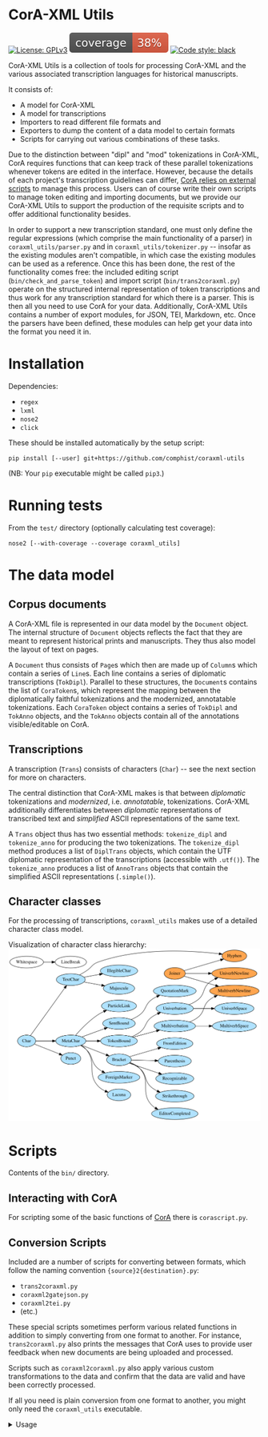 
# CorA-XML Utils
[![License: GPLv3](https://img.shields.io/badge/License-GPLv3-blue.svg)](LICENSE)
[![Test coverage](coverage.svg)](https://docs.nose2.io/en/latest/)
[![Code style: black](https://img.shields.io/badge/code%20style-black-000000.svg)](https://github.com/psf/black)

CorA-XML Utils is a collection of tools for processing CorA-XML and the various
associated transcription languages for historical manuscripts.

It consists of:

- A model for CorA-XML
- A model for transcriptions
- Importers to read different file formats and
- Exporters to dump the content of a data model to certain formats
- Scripts for carrying out various combinations of these tasks.

Due to the distinction between "dipl" and "mod" tokenizations in CorA-XML, CorA
requires functions that can keep track of these parallel tokenizations whenever
tokens are edited in the interface. However, because the details of each
project's transcription guidelines can differ, [CorA relies on external
scripts](https://cora.readthedocs.io/en/latest/admin-projects/#setting-a-token-editing-script)
to manage this process. Users can of course write their own scripts to manage
token editing and importing documents, but we provide our CorA-XML Utils to
support the production of the requisite scripts and to offer additional
functionality besides.

In order to support a new transcription standard, one must only define the
regular expressions (which comprise the main functionality of a parser) in
`coraxml_utils/parser.py` and in `coraxml_utils/tokenizer.py` -- insofar as the
existing modules aren't compatible, in which case the existing modules can be
used as a reference. Once this has been done, the rest of the functionality
comes free: the included editing script (`bin/check_and_parse_token`) and import
script (`bin/trans2coraxml.py`) operate on the structured internal
representation of token transcriptions and thus work for any transcription
standard for which there is a parser. This is then all you need to use CorA for
your data. Additionally, CorA-XML Utils contains a number of export modules, for
JSON, TEI, Markdown, etc. Once the parsers have been defined, these modules can
help get your data into the format you need it in.

# Installation

Dependencies:

- `regex`
- `lxml`
- `nose2`
- `click`

These should be installed automatically by the setup script:
```
pip install [--user] git+https://github.com/comphist/coraxml-utils
```
(NB: Your `pip` executable might be called `pip3`.)



# Running tests

From the `test/` directory (optionally calculating test coverage):
```
nose2 [--with-coverage --coverage coraxml_utils]
```


# The data model


## Corpus documents

A CorA-XML file is represented in our data model by the `Document` object. The
internal structure of `Document` objects reflects the fact that they are meant
to represent historical prints and manuscripts. They thus also model the layout
of text on pages.

A `Document` thus consists of `Page`s which then are made up of `Column`s which
contain a series of `Line`s. Each line contains a series of diplomatic
transcriptions (`TokDipl`). Parallel to these structures, the `Document`s
contains the list of `CoraToken`s, which represent the mapping between the
diplomatically faithful tokenizations and the modernized, annotatable
tokenizations. Each `CoraToken` object contains a series of `TokDipl` and
`TokAnno` objects, and the `TokAnno` objects contain all of the annotations
visible/editable on CorA.

## Transcriptions

A transcription (`Trans`) consists of characters (`Char`) -- see the next
section for more on characters.

The central distinction that CorA-XML makes is that between *diplomatic*
tokenizations and *modernized*, i.e. *annotatable*, tokenizations. CorA-XML
additionally differentiates between *diplomatic* representations of transcribed
text and *simplified* ASCII representations of the same text.

A `Trans` object thus has two essential methods: `tokenize_dipl` and
`tokenize_anno` for producing the two tokenizations. The `tokenize_dipl` method
produces a list of `DiplTrans` objects, which contain the UTF diplomatic
representation of the transcriptions (accessible with `.utf()`). The
`tokenize_anno` produces a list of `AnnoTrans` objects that contain the
simplified ASCII representations (`.simple()`).





## Character classes

For the processing of transcriptions, `coraxml_utils` makes use of a detailed
character class model.

Visualization of character class hierarchy:
![character model overview](res/charclasses.svg)




# Scripts

Contents of the `bin/` directory.

## Interacting with CorA

For scripting some of the basic functions of
[CorA](http://github.com/comphist/cora) there is `corascript.py`.

## Conversion Scripts

Included are a number of scripts for converting between formats, which
follow the naming convention `{source}2{destination}.py`:

- `trans2coraxml.py`
- `coraxml2gatejson.py`
- `coraxml2tei.py`
- (etc.)

These special scripts sometimes perform various related functions in
addition to simply converting from one format to another. For
instance, `trans2coraxml.py` also prints the messages that CorA uses
to provide user feedback when new documents are being uploaded and
processed.

Scripts such as `coraxml2coraxml.py` also apply various custom
transformations to the data and confirm that the data are valid and
have been correctly processed.

If all you need is plain conversion from one format to another, you
might only need the `coraxml_utils` executable.

<details>
	<summary>Usage</summary>
```
Usage: coraxml_utils convert [OPTIONS] INFILE

Options:
  -f, --from [coraxml|bonnxml|trans]
                                  Format of the input.  [default: trans]
  -t, --to [coraxml|trans|gatejson|tei|md]
                                  Format of the output.  [default: coraxml]
  -P, --parser [plain|rem|ref|ren|redi|anselm]
                                  Token parser to use.  [default: plain]
  -o, --outfile FILENAME
  --help                          Show this message and exit.
```
</details>

# Available Transcription Parsers

Currently there are parsers for the following transcription conventions.

* ReM ([Referenzkorpus Mittelhochdeutsch](https://linguistics.rub.de/rem))
* ReF ([Referenzkorpus Frühneuhochdeutsch](https://linguistics.rub.de/ref))
* ReDI ([Referenzkorpus Deutscher Inschriften](https://www.ruhr-uni-bochum.de/wegera/ReDI/index.htm))
* Anselm ([The Anselm Corpus](https://linguistics.rub.de/anselm))
* ReN ([Referenzkorpus Mittelniederdeutsch/Niederrheinisch (1200&ndash;1650)](https://www.slm.uni-hamburg.de/ren))

Please note: The parser for ReN is not very strict. Therefore it can be used to
import valid transcriptions.  But it should not be used to validate
transcriptions.


# Importers

* `CoraXMLImporter`
* `TransImporter` (For plain text transcription files.)
* `BonnXMLImporter` (For ReM.)


# Exporters

* `CoraXMLExporter`
  - Data imported with the `CoraXMLImporter` and exported with this exporter should be identical.
* `TransExporter`
* `TEIExporter`
* `GateJsonExporter` (This is the variant of Tweet JSON used by GATE.)
* `MarkdownExporter`


# Modifiers

Sometimes you want to transform a document in some way before exporting it to a
destination format: rename a node, add some tags, etc. For this, CorA-XML Utils
uses **modifiers**: functions that perform whatever post-processing one might
require in certain situations.

The following are some of the modifiers currently included in CorA-XML Utils.

## Adding tokenization tags

For ReF, Anselm, and ReM (at least) we want to have tags indicating where
univerbation or multiverbation has taken place. The `add_tokenization_tags`
function adds these tags based on the `TokenBound` annotations added during the
transcription phase.

## Modifying tags

The `add_punc_tags` function converts sentence boundary annotations (such as
`(.)` or `(?)`) to tags that are easier to query.
